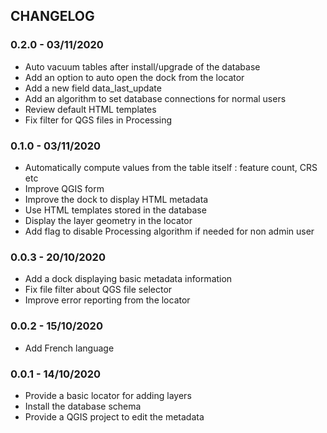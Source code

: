 ## CHANGELOG

### 0.2.0 - 03/11/2020

* Auto vacuum tables after install/upgrade of the database
* Add an option to auto open the dock from the locator
* Add a new field data_last_update
* Add an algorithm to set database connections for normal users
* Review default HTML templates
* Fix filter for QGS files in Processing

### 0.1.0 - 03/11/2020

* Automatically compute values from the table itself : feature count, CRS etc
* Improve QGIS form
* Improve the dock to display HTML metadata
* Use HTML templates stored in the database
* Display the layer geometry in the locator
* Add flag to disable Processing algorithm if needed for non admin user

### 0.0.3 - 20/10/2020

* Add a dock displaying basic metadata information
* Fix file filter about QGS file selector
* Improve error reporting from the locator

### 0.0.2 - 15/10/2020

* Add French language

### 0.0.1 - 14/10/2020

* Provide a basic locator for adding layers
* Install the database schema
* Provide a QGIS project to edit the metadata

###
